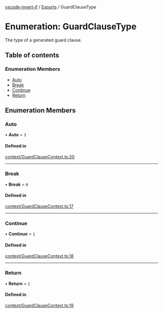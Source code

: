 [vscode-invert-if](../README.md) / [Exports](../modules.md) / GuardClauseType

# Enumeration: GuardClauseType

The type of a generated guard clause.

## Table of contents

### Enumeration Members

- [Auto](GuardClauseType.md#auto)
- [Break](GuardClauseType.md#break)
- [Continue](GuardClauseType.md#continue)
- [Return](GuardClauseType.md#return)

## Enumeration Members

### Auto

• **Auto** = ``3``

#### Defined in

[context/GuardClauseContext.ts:20](https://github.com/1nVitr0/plugin-vscode-invert-if/blob/d1df971/packages/api/src/context/GuardClauseContext.ts#L20)

___

### Break

• **Break** = ``0``

#### Defined in

[context/GuardClauseContext.ts:17](https://github.com/1nVitr0/plugin-vscode-invert-if/blob/d1df971/packages/api/src/context/GuardClauseContext.ts#L17)

___

### Continue

• **Continue** = ``1``

#### Defined in

[context/GuardClauseContext.ts:18](https://github.com/1nVitr0/plugin-vscode-invert-if/blob/d1df971/packages/api/src/context/GuardClauseContext.ts#L18)

___

### Return

• **Return** = ``2``

#### Defined in

[context/GuardClauseContext.ts:19](https://github.com/1nVitr0/plugin-vscode-invert-if/blob/d1df971/packages/api/src/context/GuardClauseContext.ts#L19)
